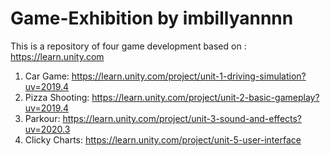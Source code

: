 # Game-Exhibition by imbillyannnn

This is a repository of four game development based on : https://learn.unity.com

1. Car Game: https://learn.unity.com/project/unit-1-driving-simulation?uv=2019.4
2. Pizza Shooting: https://learn.unity.com/project/unit-2-basic-gameplay?uv=2019.4
3. Parkour: https://learn.unity.com/project/unit-3-sound-and-effects?uv=2020.3
4. Clicky Charts: https://learn.unity.com/project/unit-5-user-interface

